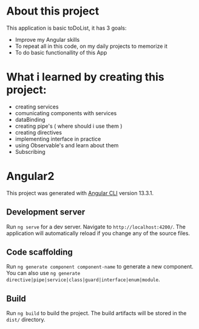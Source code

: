 # About this project
This application is basic toDoList, it has 3 goals:
- Improve my Angular skills
- To repeat all in this code, on my daily projects to memorize it
- To do basic functionallity of this App


# What i learned by creating this project:
- creating services
- comunicating components with services
- dataBinding
- creating pipe's ( where should i use them )
- creating directives
- implementing interface in practice
- using Observable's and learn about them
- Subscribing

# Angular2

This project was generated with [Angular CLI](https://github.com/angular/angular-cli) version 13.3.1.

## Development server

Run `ng serve` for a dev server. Navigate to `http://localhost:4200/`. The application will automatically reload if you change any of the source files.

## Code scaffolding

Run `ng generate component component-name` to generate a new component. You can also use `ng generate directive|pipe|service|class|guard|interface|enum|module`.

## Build

Run `ng build` to build the project. The build artifacts will be stored in the `dist/` directory.

